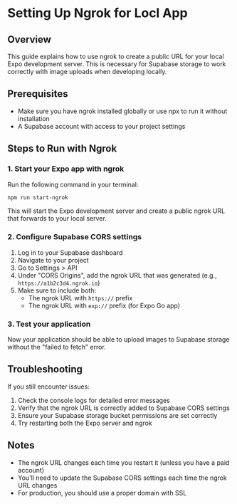 # Setting Up Ngrok for Locl App

## Overview
This guide explains how to use ngrok to create a public URL for your local Expo development server. This is necessary for Supabase storage to work correctly with image uploads when developing locally.

## Prerequisites
- Make sure you have ngrok installed globally or use npx to run it without installation
- A Supabase account with access to your project settings

## Steps to Run with Ngrok

### 1. Start your Expo app with ngrok

Run the following command in your terminal:

```bash
npm run start-ngrok
```

This will start the Expo development server and create a public ngrok URL that forwards to your local server.

### 2. Configure Supabase CORS settings

1. Log in to your Supabase dashboard
2. Navigate to your project
3. Go to Settings > API
4. Under "CORS Origins", add the ngrok URL that was generated (e.g., `https://a1b2c3d4.ngrok.io`)
5. Make sure to include both:
   - The ngrok URL with `https://` prefix
   - The ngrok URL with `exp://` prefix (for Expo Go app)

### 3. Test your application

Now your application should be able to upload images to Supabase storage without the "failed to fetch" error.

## Troubleshooting

If you still encounter issues:

1. Check the console logs for detailed error messages
2. Verify that the ngrok URL is correctly added to Supabase CORS settings
3. Ensure your Supabase storage bucket permissions are set correctly
4. Try restarting both the Expo server and ngrok

## Notes

- The ngrok URL changes each time you restart it (unless you have a paid account)
- You'll need to update the Supabase CORS settings each time the ngrok URL changes
- For production, you should use a proper domain with SSL
